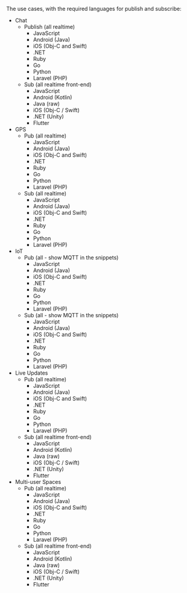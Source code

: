 The use cases, with the required languages for publish and subscribe:

- Chat
  - Publish (all realtime)
    - JavaScript
    - Android (Java)
    - iOS (Obj-C and Swift)
    - .NET
    - Ruby
    - Go
    - Python
    - Laravel (PHP)
  - Sub (all realtime front-end)
    - JavaScript
    - Android (Kotlin)
    - Java (raw)
    - iOS (Obj-C / Swift)
    - .NET (Unity)
    - Flutter
- GPS
  - Pub (all realtime)
    - JavaScript
    - Android (Java)
    - iOS (Obj-C and Swift)
    - .NET
    - Ruby
    - Go
    - Python
    - Laravel (PHP)
  - Sub (all realtime)
    - JavaScript
    - Android (Java)
    - iOS (Obj-C and Swift)
    - .NET
    - Ruby
    - Go
    - Python
    - Laravel (PHP)
- IoT
  - Pub (all - show MQTT in the snippets)
    - JavaScript
    - Android (Java)
    - iOS (Obj-C and Swift)
    - .NET
    - Ruby
    - Go
    - Python
    - Laravel (PHP)
  - Sub (all - show MQTT in the snippets)
    - JavaScript
    - Android (Java)
    - iOS (Obj-C and Swift)
    - .NET
    - Ruby
    - Go
    - Python
    - Laravel (PHP)
- Live Updates
  - Pub (all realtime)
    - JavaScript
    - Android (Java)
    - iOS (Obj-C and Swift)
    - .NET
    - Ruby
    - Go
    - Python
    - Laravel (PHP)
  - Sub (all realtime front-end)
    - JavaScript
    - Android (Kotlin)
    - Java (raw)
    - iOS (Obj-C / Swift)
    - .NET (Unity)
    - Flutter
- Multi-user Spaces
  - Pub (all realtime)
    - JavaScript
    - Android (Java)
    - iOS (Obj-C and Swift)
    - .NET
    - Ruby
    - Go
    - Python
    - Laravel (PHP)
  - Sub (all realtime front-end)
    - JavaScript
    - Android (Kotlin)
    - Java (raw)
    - iOS (Obj-C / Swift)
    - .NET (Unity)
    - Flutter